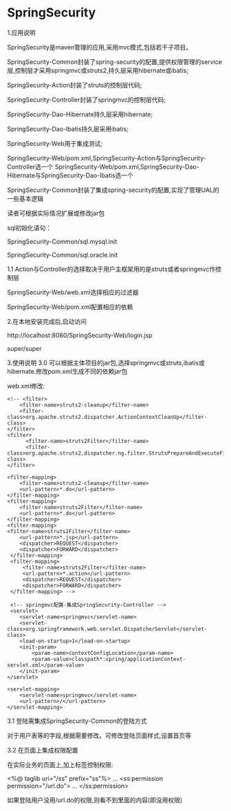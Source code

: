 # SpringSecurity
1.应用说明

SpringSecurity是maven管理的应用,采用mvc模式,包括若干子项目。

SpringSecurity-Common封装了spring-security的配置,提供权限管理的service层,控制层才采用springmvc或struts2,持久层采用hibernate或ibatis;

SpringSecurity-Action封装了struts的控制层代码;

SpringSecurity-Controller封装了springmvc的控制层代码;

SpringSecurity-Dao-Hibernate持久层采用hibernate;

SpringSecurity-Dao-Ibatis持久层采用ibatis;

SpringSecurity-Web用于集成测试;

SpringSecurity-Web/pom.xml,SpringSecurity-Action与SpringSecurity-Controller选一个
SpringSecurity-Web/pom.xml,SpringSecurity-Dao-Hibernate与SpringSecurity-Dao-Ibatis选一个

SpringSecurity-Common封装了集成spring-security的配置,实现了管理UAL的一些基本逻辑

读者可根据实际情况扩展或修改jar包

sql初始化语句：

SpringSecurity-Common/sql.mysql.init

SpringSecurity-Common/sql.oracle.init

1.1 Action与Controller的选择取决于用户主框架用的是struts或者springmvc作控制层

SpringSecurity-Web/web.xml选择相应的过滤器

SpringSecurity-Web/pom.xml配置相应的依赖

2.在本地安装完成后,启动访问

http://localhost:8080/SpringSecurity-Web/login.jsp

super/super


3.使用说明
3.0 可以根据主体项目的jar包,选择springmvc或struts,ibatis或hibernate.修改pom.xml生成不同的依赖jar包

web.xml修改:
<!-- struts访问配置-集成SpringSecurity-Action -->
	<!-- <filter>
		<filter-name>struts2-cleanup</filter-name>
		<filter-class>org.apache.struts2.dispatcher.ActionContextCleanUp</filter-class>
	</filter>
	<filter>
	      <filter-name>struts2Filter</filter-name>
	      <filter-class>org.apache.struts2.dispatcher.ng.filter.StrutsPrepareAndExecuteFilter</filter-class>
	</filter>
    
    <filter-mapping>
        <filter-name>struts2-cleanup</filter-name>
        <url-pattern>*.do</url-pattern>
    </filter-mapping>		
    <filter-mapping>
        <filter-name>struts2Filter</filter-name>
        <url-pattern>*.do</url-pattern>
    </filter-mapping>    
    <filter-mapping>
	<filter-name>struts2Filter</filter-name>
	    <url-pattern>*.jsp</url-pattern>
	    <dispatcher>REQUEST</dispatcher>
	    <dispatcher>FORWARD</dispatcher> 
	 </filter-mapping>
	 <filter-mapping>
		 <filter-name>struts2Filter</filter-name>
	     <url-pattern>*.action</url-pattern>
	     <dispatcher>REQUEST</dispatcher>
	     <dispatcher>FORWARD</dispatcher> 
	 </filter-mapping> -->
	 
	 <!-- springmvc配置-集成SpringSecurity-Controller -->
	 <servlet>
        <servlet-name>springmvc</servlet-name>
        <servlet-class>org.springframework.web.servlet.DispatcherServlet</servlet-class>
        <load-on-startup>1</load-on-startup>
        <init-param>
            <param-name>contextConfigLocation</param-name>
            <param-value>classpath*:spring/applicationContext-servlet.xml</param-value>
        </init-param>
    </servlet>

    <servlet-mapping>
        <servlet-name>springmvc</servlet-name>
        <url-pattern>/</url-pattern>
    </servlet-mapping>

3.1 登陆需集成SpringSecurity-Common的登陆方式

对于用户表等的字段,根据需要修改。可修改登陆页面样式,设置首页等

3.2 在页面上集成权限配置

在实际业务的页面上,加上标签控制权限:

<%@ taglib uri="/ss" prefix="ss"%>
...
<ss:permission permission="/url.do">
	...
</ss:permission>

如果登陆用户没用/url.do的权限,则看不到里面的内容(即没用权限)


